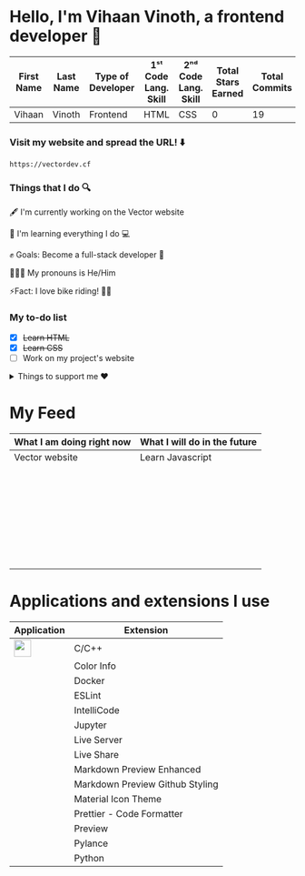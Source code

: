 # Hello, I'm Vihaan Vinoth, a frontend developer 👋

| First Name | Last Name | Type of Developer | 1ˢᵗ Code Lang. Skill | 2ⁿᵈ Code Lang. Skill | Total Stars Earned | Total Commits | Total PRs | Total Issues | Total Contributes | 
| ----------- | ----------- | ----------- | ----------- | ----------- | ----------- | ----------- | ----------- | ----------- | ----------- |
| Vihaan | Vinoth | Frontend | HTML | CSS | 0 | 19 | 0 | 1 | 28 |

### Visit my website and spread the URL! ⬇️
```
https://vectordev.cf
```
### Things that I do  🔍

🖋 I'm currently working on the Vector website

🌱 I'm learning everything I do 💻

✊ Goals: Become a full-stack developer 🤝

👨‍🦰👩 My pronouns is He/Him

⚡️Fact: I love bike riding! 🚴‍♂️

###  My to-do list
- [X] ~~Learn HTML~~
- [X] ~~Learn CSS~~
- [ ] Work on my project's website

<details>
<summary>Things to support me ❤️</summary>

- [Buy me a coffee ☕️](https://www.buymeacoffee.com/vihaanvinoth)
- [Follow the official Vector github organization](https://github.com/Vector-Develop)
</details>

# My Feed 

| What I am doing right now |  What I will do in the future |
| ----------- | ----------- | 
| Vector website | Learn Javascript |
| ⠀⠀|⠀⠀|
| ⠀⠀|⠀⠀|
| ⠀⠀|⠀⠀|
| ⠀⠀|⠀⠀|
| ⠀⠀|⠀⠀|
| ⠀⠀|⠀⠀|
| ⠀⠀|⠀⠀|

# Applications and extensions I use
| Application | Extension |
| ----------- | ----------- |
|<img src="https://user-images.githubusercontent.com/75300329/187105820-a6bf260f-2340-421c-9602-83c4b8dd5727.png"  width="30" height="30">| C/C++
| | Color Info |
| | Docker |
| | ESLint |
| | IntelliCode |
| | Jupyter |
| | Live Server |
| | Live Share |
| | Markdown Preview Enhanced |
| | Markdown Preview Github Styling |
| | Material Icon Theme |
| | Prettier - Code Formatter |
| | Preview |
| | Pylance | 
| | Python |

